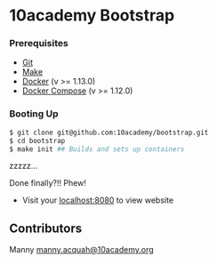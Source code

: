 10academy Bootstrap
===============

### Prerequisites
* [Git](https://git-scm.com/book/en/v2/Getting-Started-Installing-Git)
* [Make](https://www.gnu.org/software/make)
* [Docker](https://www.docker.com/products/overview) (v >= 1.13.0)
* [Docker Compose](https://docs.docker.com/compose/install/) (v >= 1.12.0)

### Booting Up
``` bash
$ git clone git@github.com:10academy/bootstrap.git
$ cd bootstrap
$ make init ## Builds and sets up containers
```
zzzzz...

Done finally?!! Phew!
* Visit your [localhost:8080](http://localhost:8080) to view website

## Contributors
Manny <manny.acquah@10academy.org>
